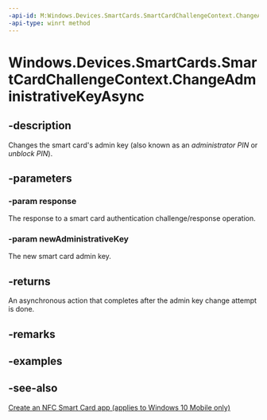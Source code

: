 ```yaml
---
-api-id: M:Windows.Devices.SmartCards.SmartCardChallengeContext.ChangeAdministrativeKeyAsync(Windows.Storage.Streams.IBuffer,Windows.Storage.Streams.IBuffer)
-api-type: winrt method
---
```


<!-- Method syntax
public Windows.Foundation.IAsyncAction ChangeAdministrativeKeyAsync(Windows.Storage.Streams.IBuffer response, Windows.Storage.Streams.IBuffer newAdministrativeKey)
-->

# Windows.Devices.SmartCards.SmartCardChallengeContext.ChangeAdministrativeKeyAsync

## -description
Changes the smart card's admin key (also known as an *administrator PIN* or *unblock PIN*).

## -parameters
### -param response
The response to a smart card authentication challenge/response operation.

### -param newAdministrativeKey
The new smart card admin key.

## -returns
An asynchronous action that completes after the admin key change attempt is done.

## -remarks

## -examples

## -see-also
[Create an NFC Smart Card app (applies to Windows 10 Mobile only)](/windows/uwp/devices-sensors/host-card-emulation)
